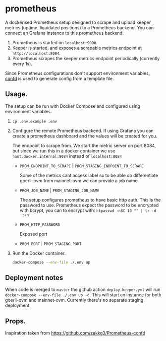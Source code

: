 # prometheus

A dockerised Prometheus setup designed to scrape and upload keeper metrics (uptime, liquidated positions) to a Prometheus backend. You can connect an Grafana instance to this prometheus backend.

1.  Prometheus is started on `localhost:9090`.
2.  Keeper is started, and exposes a scrapable metrics endpoint at `http://localhost:8084`.
3.  Prometheus scrapes the keeper metrics endpoint periodically (currently every 1s).

Since Prometheus configurations don't support environment variables, [confd](https://github.com/kelseyhightower/confd) is used to generate config from a template file.

## Usage.

The setup can be run with Docker Compose and configured using environment variables.

1.  `cp .env.example .env`
2.  Configure the remote Prometheus backend. If using Grafana you can create a prometheus dashboard and the values will be created for you.

    The endpoint to scrape from. We start the metric server on port 8084, but since we run this in a docker container we use `host.docker.internal:8084` instead of `localhost:8084`

    - `PROM_ENDPOINT_TO_SCRAPE` | `PROM_STAGING_ENDPOINT_TO_SCRAPE`

      Some of the metrics cant access label so to be able do differentiate goerli-ovm from mainnet-ovm we can provide a job name

    - `PROM_JOB_NAME` | `PROM_STAGING_JOB_NAME`

      The setup configures prometheus to have basic http auth. This is the password to use. Prometheus expect the password to be encrypted with bcrypt, you can to encrypt with: `htpasswd -nBC 10 "" | tr -d ':\n'`

    - `PROM_HTTP_PASSWORD`

      Exposed port

    - `PROM_PORT` | `PROM_STAGING_PORT`

3.  Run the Docker container.

    ```sh
    docker-compose --env-file ./.env up
    ```

## Deployment notes

When code is merged to `master` the github action `deploy-keeper.yml` will run `docker-compose --env-file ./.env up -d`.
This will start an instance for both goerli-ovm and mainnet-ovm. Currently there's no separate staging deployment

## Props.

Inspiration taken from https://github.com/zakkg3/Prometheus-confd
